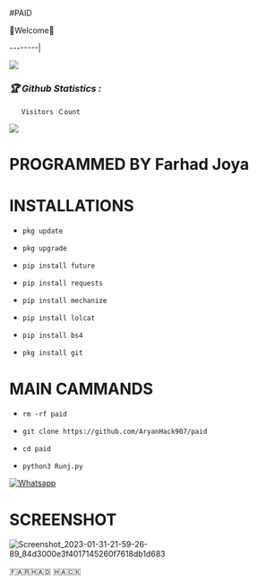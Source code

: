 #PAID

🌺Welcome🌺

--------|

![](https://media.tenor.com/iVCiM9W7cvYAAAAd/welcome.gif)

<h3><b><i>🏆 Github Statistics :</i></b></h3>

       Visitors Ｃount

 <img src="https://profile-counter.glitch.me/AryanHack907/count.svg" />

</p>

# PROGRAMMED BY Farhad Joya 

# INSTALLATIONS

- `pkg update`

- `pkg upgrade`

- `pip install future`

- `pip install requests`

- `pip install mechanize`

- `pip install lolcat`

- `pip install bs4`

- `pkg install git`

# MAIN CAMMANDS

- `rm -rf paid`

- `git clone https://github.com/AryanHack907/paid`

- `cd paid`

- `python3 Runj.py`

[![Whatsapp](https://img.shields.io/badge/Whatsapp-Aryan-deepgreen?style=flat-square&logo=whatsapp)](https://wa.me/+93780860907)

# SCREENSHOT

![Screenshot_2023-01-31-21-59-26-89_84d3000e3f4017145260f7618db1d683](https://github.com/AryanHack907/Free/blob/main/Screenshot_20230320-164936.png)

🇫‌🇦‌🇷‌🇭‌🇦‌🇩‌ 🇭‌🇦‌🇨‌🇰‌
